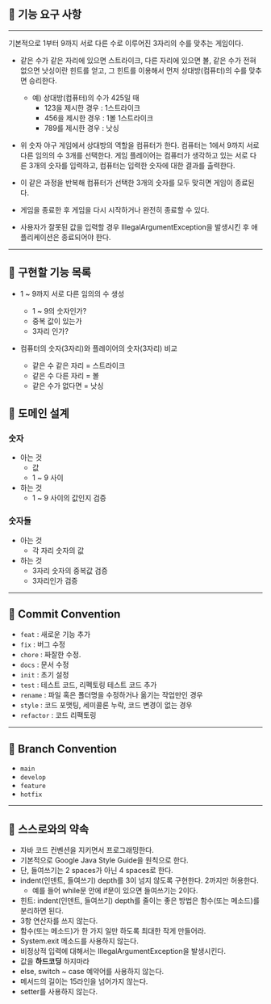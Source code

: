 ## 🚀 기능 요구 사항

---

기본적으로 1부터 9까지 서로 다른 수로 이루어진 3자리의 수를 맞추는 게임이다.


* 같은 수가 같은 자리에 있으면 스트라이크, 다른 자리에 있으면 볼, 같은 수가 전혀 없으면 낫싱이란 힌트를 얻고, 그 힌트를 이용해서 먼저 상대방(컴퓨터)의 수를 맞추면 승리한다.
    * 예) 상대방(컴퓨터)의 수가 425일 때
        * 123을 제시한 경우 : 1스트라이크
        * 456을 제시한 경우 : 1볼 1스트라이크
        * 789를 제시한 경우 : 낫싱
      
* 위 숫자 야구 게임에서 상대방의 역할을 컴퓨터가 한다. 컴퓨터는 1에서 9까지 서로 다른 임의의 수 3개를 선택한다. 게임 플레이어는 컴퓨터가 생각하고 있는 서로 다른 3개의 숫자를 입력하고, 컴퓨터는 입력한 숫자에 대한 결과를 출력한다.
* 이 같은 과정을 반복해 컴퓨터가 선택한 3개의 숫자를 모두 맞히면 게임이 종료된다.
* 게임을 종료한 후 게임을 다시 시작하거나 완전히 종료할 수 있다.
* 사용자가 잘못된 값을 입력할 경우 IllegalArgumentException을 발생시킨 후 애플리케이션은 종료되어야 한다.

---

## 📌 구현할 기능 목록

* 1 ~ 9까지 서로 다른 임의의 수 생성
  * 1 ~ 9의 숫자인가?
  * 중복 값이 있는가
  * 3자리 인가?
  
* 컴퓨터의 숫자(3자리)와 플레이어의 숫자(3자리) 비교
  * 같은 수 같은 자리 = 스트라이크
  * 같은 수 다른 자리 = 볼
  * 같은 수가 없다면 = 낫싱
  

## 📃 도메인 설계

### 숫자
* 아는 것
  * 값
  * 1 ~ 9 사이
* 하는 것
  * 1 ~ 9 사이의 값인지 검증

### 숫자들
* 아는 것 
  * 각 자리 숫자의 값
* 하는 것
  * 3자리 숫자의 중복값 검증
  * 3자리인가 검증
---

## 📌 Commit Convention

- `feat` : 새로운 기능 추가
- `fix` : 버그 수정
- `chore` : 짜잘한 수정.
- `docs` : 문서 수정
- `init` : 초기 설정
- `test` : 테스트 코드, 리펙토링 테스트 코드 추가
- `rename` : 파일 혹은 폴더명을 수정하거나 옮기는 작업만인 경우
- `style` : 코드 포맷팅, 세미콜론 누락, 코드 변경이 없는 경우
- `refactor` : 코드 리팩토링
---

## 📌 Branch Convention

- `main`
- `develop`
- `feature`
- `hotfix`

---

## 👀 스스로와의 약속

- 자바 코드 컨벤션을 지키면서 프로그래밍한다.
- 기본적으로 Google Java Style Guide을 원칙으로 한다.
- 단, 들여쓰기는 2 spaces가 아닌 4 spaces로 한다.
- indent(인덴트, 들여쓰기) depth를 3이 넘지 않도록 구현한다. 2까지만 허용한다.
    - 예를 들어 while문 안에 if문이 있으면 들여쓰기는 2이다.
- 힌트: indent(인덴트, 들여쓰기) depth를 줄이는 좋은 방법은 함수(또는 메소드)를 분리하면 된다.
- 3항 연산자를 쓰지 않는다.
- 함수(또는 메소드)가 한 가지 일만 하도록 최대한 작게 만들어라.
- System.exit 메소드를 사용하지 않는다.
- 비정상적 입력에 대해서는 IllegalArgumentException을 발생시킨다.
- 값을 **하드코딩** 하지마라
- else, switch ~ case 예약어를 사용하지 않는다.
- 메서드의 길이는 15라인을 넘어가지 않는다.
- setter를 사용하지 않는다.
